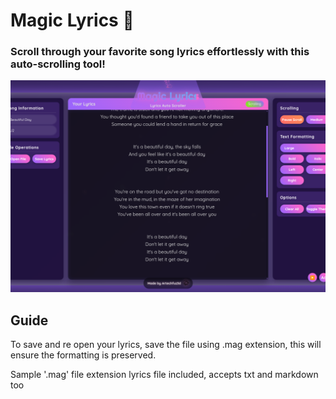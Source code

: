 # Magic Lyrics 🎸

### Scroll through your favorite song lyrics effortlessly with this auto-scrolling tool!

![preview](./previewv2.png)

## Guide
To save and re open your lyrics, save the file using .mag extension, this will ensure the formatting is preserved.

Sample '.mag' file extension lyrics file included, accepts txt and markdown too